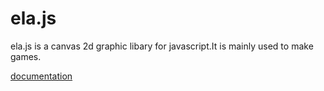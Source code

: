 # ela.js 

ela.js is a canvas 2d graphic libary for javascript.It is mainly used to make games.

[documentation](https://muhammed-radin.github.io/ela.js)
